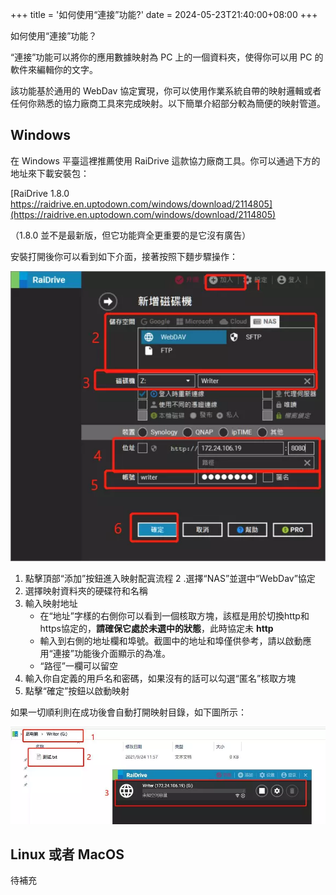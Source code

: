 +++
title = '如何使用“連接”功能?'
date = 2024-05-23T21:40:00+08:00
+++

如何使用“連接”功能？

“連接”功能可以將你的應用數據映射為 PC 上的一個資料夾，使得你可以用 PC 的軟件來編輯你的文字。

該功能基於通用的 WebDav 協定實現，你可以使用作業系統自帶的映射邏輯或者任何你熟悉的協力廠商工具來完成映射。以下簡單介紹部分較為簡便的映射管道。

## Windows

在 Windows 平臺這裡推薦使用 RaiDrive 這款協力廠商工具。你可以通過下方的地址來下載安裝包：

[RaiDrive 1.8.0 https://raidrive.en.uptodown.com/windows/download/2114805](https://raidrive.en.uptodown.com/windows/download/2114805)

（1.8.0 並不是最新版，但它功能齊全更重要的是它沒有廣告）

安裝打開後你可以看到如下介面，接著按照下麵步驟操作：

![RaiDrive setup](add_drive.webp)

1. 點擊頂部“添加”按鈕進入映射配寘流程
2 .選擇“NAS”並選中“WebDav”協定
3. 選擇映射資料夾的硬碟符和名稱
4. 輸入映射地址
    - 在“地址”字樣的右側你可以看到一個核取方塊，該框是用於切換http和https協定的，**請確保它處於未選中的狀態**，此時協定未 **http**
    - 輸入到右側的地址欄和埠號。截圖中的地址和埠僅供參考，請以啟動應用“連接”功能後介面顯示的為准。
    - “路徑”一欄可以留空
5. 輸入你自定義的用戶名和密碼，如果沒有的話可以勾選“匿名”核取方塊
6. 點擊“確定”按鈕以啟動映射

如果一切順利則在成功後會自動打開映射目錄，如下圖所示：

![Done](done.webp)

## Linux 或者 MacOS

待補充